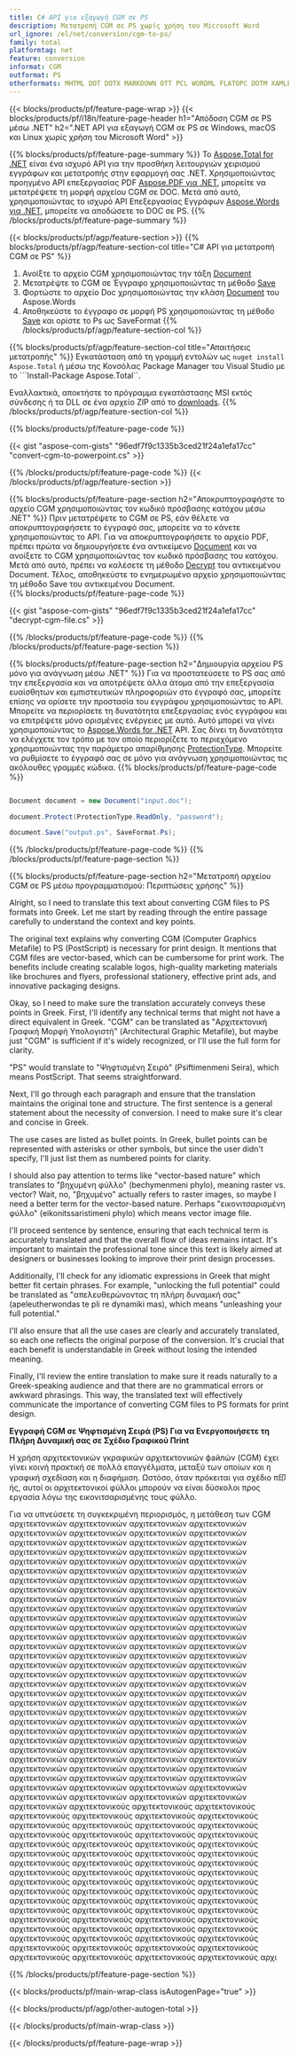 ```yaml
---
title: C# API για εξαγωγή CGM σε PS
description: Μετατροπή CGM σε PS χωρίς χρήση του Microsoft Word
url_ignore: /el/net/conversion/cgm-to-ps/
family: total
platformtag: net
feature: conversion
informat: CGM
outformat: PS
otherformats: MHTML DOT DOTX MARKDOWN OTT PCL WORDML FLATOPC DOTM XAMLFLOW ODT RTF
---
```

{{< blocks/products/pf/feature-page-wrap >}}
{{< blocks/products/pf/i18n/feature-page-header h1="Απόδοση CGM σε PS μέσω .NET" h2=".NET API για εξαγωγή CGM σε PS σε Windows, macOS και Linux χωρίς χρήση του Microsoft Word" >}}

{{% blocks/products/pf/feature-page-summary %}}
Το [Aspose.Total for .NET](https://products.aspose.com/total/net/) είναι ένα ισχυρό API για την προσθήκη λειτουργιών χειρισμού εγγράφων και μετατροπής στην εφαρμογή σας .NET. Χρησιμοποιώντας προηγμένο API επεξεργασίας PDF [Aspose.PDF για .NET](https://products.aspose.com/pdf/net/), μπορείτε να μετατρέψετε τη μορφή αρχείου CGM σε DOC. Μετά από αυτό, χρησιμοποιώντας το ισχυρό API Επεξεργασίας Εγγράφων [Aspose.Words για .NET](https://products.aspose.com/words/net/), μπορείτε να αποδώσετε το DOC σε PS.
{{% /blocks/products/pf/feature-page-summary  %}}

{{< blocks/products/pf/agp/feature-section >}}
{{% blocks/products/pf/agp/feature-section-col title="C# API για μετατροπή CGM σε PS" %}}
1. Ανοίξτε το αρχείο CGM χρησιμοποιώντας την τάξη [Document](https://reference.aspose.com/pdf/net/aspose.pdf/document)
2. Μετατρέψτε το CGM σε Έγγραφο χρησιμοποιώντας τη μέθοδο [Save](https://reference.aspose.com/pdf/net/aspose.pdf.document/save/methods/5)
3. Φορτώστε το αρχείο Doc χρησιμοποιώντας την κλάση [Document](https://reference.aspose.com/words/net/aspose.words/document) του Aspose.Words
4. Αποθηκεύστε το έγγραφο σε μορφή PS χρησιμοποιώντας τη μέθοδο [Save](https://reference.aspose.com/words/net/aspose.words.document/save/methods/4) και ορίστε το Ps ως SaveFormat
{{% /blocks/products/pf/agp/feature-section-col %}}

{{% blocks/products/pf/agp/feature-section-col title="Απαιτήσεις μετατροπής" %}}
Εγκατάσταση από τη γραμμή εντολών ως ```nuget install Aspose.Total``` ή μέσω της Κονσόλας Package Manager του Visual Studio με το ```Install-Package Aspose.Total``.

Εναλλακτικά, αποκτήστε το πρόγραμμα εγκατάστασης MSI εκτός σύνδεσης ή τα DLL σε ένα αρχείο ZIP από το [downloads](https://releases.aspose.com/total/net).
{{% /blocks/products/pf/agp/feature-section-col %}}

{{% blocks/products/pf/feature-page-code %}}
{{< gist "aspose-com-gists" "96edf7f9c1335b3ced21f24a1efa17cc" "convert-cgm-to-powerpoint.cs" >}}
{{% /blocks/products/pf/feature-page-code %}}
{{< /blocks/products/pf/agp/feature-section >}}

{{% blocks/products/pf/feature-page-section  h2="Αποκρυπτογραφήστε το αρχείο CGM χρησιμοποιώντας τον κωδικό πρόσβασης κατόχου μέσω .NET" %}}
Πριν μετατρέψετε το CGM σε PS, εάν θέλετε να αποκρυπτογραφήσετε το έγγραφό σας, μπορείτε να το κάνετε χρησιμοποιώντας το API. Για να αποκρυπτογραφήσετε το αρχείο PDF, πρέπει πρώτα να δημιουργήσετε ένα αντικείμενο [Document](https://reference.aspose.com/pdf/net/aspose.pdf/document) και να ανοίξετε το CGM χρησιμοποιώντας τον κωδικό πρόσβασης του κατόχου. Μετά από αυτό, πρέπει να καλέσετε τη μέθοδο [Decrypt](https://reference.aspose.com/pdf/net/aspose.pdf/document/methods/decrypt) του αντικειμένου Document. Τέλος, αποθηκεύστε το ενημερωμένο αρχείο χρησιμοποιώντας τη μέθοδο Save του αντικειμένου Document.  
{{% blocks/products/pf/feature-page-code %}}
{{< gist "aspose-com-gists" "96edf7f9c1335b3ced21f24a1efa17cc" "decrypt-cgm-file.cs" >}}
{{% /blocks/products/pf/feature-page-code  %}}
{{% /blocks/products/pf/feature-page-section %}}

{{% blocks/products/pf/feature-page-section  h2="Δημιουργία αρχείου PS μόνο για ανάγνωση μέσω .NET" %}}
Για να προστατεύσετε το PS σας από την επεξεργασία και να αποτρέψετε άλλα άτομα από την επεξεργασία ευαίσθητων και εμπιστευτικών πληροφοριών στο έγγραφό σας, μπορείτε επίσης να ορίσετε την προστασία του εγγράφου χρησιμοποιώντας το API. Μπορείτε να περιορίσετε τη δυνατότητα επεξεργασίας ενός εγγράφου και να επιτρέψετε μόνο ορισμένες ενέργειες με αυτό. Αυτό μπορεί να γίνει χρησιμοποιώντας το [Aspose.Words for .NET](https://products.aspose.com/words/net/) API. Σας δίνει τη δυνατότητα να ελέγχετε τον τρόπο με τον οποίο περιορίζετε το περιεχόμενο χρησιμοποιώντας την παράμετρο απαρίθμησης [ProtectionType](https://reference.aspose.com/words/net/aspose.words/protectiontype). Μπορείτε να ρυθμίσετε το έγγραφό σας σε μόνο για ανάγνωση χρησιμοποιώντας τις ακόλουθες γραμμές κώδικα. 
{{% blocks/products/pf/feature-page-code %}}

```cs

Document document = new Document("input.doc");

document.Protect(ProtectionType.ReadOnly, "password");

document.Save("output.ps", SaveFormat.Ps);    
```

{{% /blocks/products/pf/feature-page-code  %}}
{{% /blocks/products/pf/feature-page-section %}}

{{% blocks/products/pf/feature-page-section  h2="Μετατροπή αρχείου CGM σε PS μέσω προγραμματισμού: Περιπτώσεις χρήσης" %}}
<think>
Alright, so I need to translate this text about converting CGM files to PS formats into Greek. Let me start by reading through the entire passage carefully to understand the context and key points.

The original text explains why converting CGM (Computer Graphics Metafile) to PS (PostScript) is necessary for print design. It mentions that CGM files are vector-based, which can be cumbersome for print work. The benefits include creating scalable logos, high-quality marketing materials like brochures and flyers, professional stationery, effective print ads, and innovative packaging designs.

Okay, so I need to make sure the translation accurately conveys these points in Greek. First, I'll identify any technical terms that might not have a direct equivalent in Greek. "CGM" can be translated as "Αρχιτεκτονική Γραφική Μορφή Υπολογιστή" (Architectural Graphic Metafile), but maybe just "CGM" is sufficient if it's widely recognized, or I'll use the full form for clarity.

"PS" would translate to "Ψηφτισμένη Σειρά" (Psiftimenmeni Seira), which means PostScript. That seems straightforward.

Next, I'll go through each paragraph and ensure that the translation maintains the original tone and structure. The first sentence is a general statement about the necessity of conversion. I need to make sure it's clear and concise in Greek.

The use cases are listed as bullet points. In Greek, bullet points can be represented with asterisks or other symbols, but since the user didn't specify, I'll just list them as numbered points for clarity.

I should also pay attention to terms like "vector-based nature" which translates to "βηχυμένη φύλλο" (bechymenmeni phylo), meaning raster vs. vector? Wait, no, "βηχυμένο" actually refers to raster images, so maybe I need a better term for the vector-based nature. Perhaps "εικονιτσαρισμένη φύλλο" (eikonitssaristimeni phylo) which means vector image file.

I'll proceed sentence by sentence, ensuring that each technical term is accurately translated and that the overall flow of ideas remains intact. It's important to maintain the professional tone since this text is likely aimed at designers or businesses looking to improve their print design processes.

Additionally, I'll check for any idiomatic expressions in Greek that might better fit certain phrases. For example, "unlocking the full potential" could be translated as "απελευθερώνοντας τη πλήρη δυναμική σας" (apeleutherwondas te pli re dynamiki mas), which means "unleashing your full potential."

I'll also ensure that all the use cases are clearly and accurately translated, so each one reflects the original purpose of the conversion. It's crucial that each benefit is understandable in Greek without losing the intended meaning.

Finally, I'll review the entire translation to make sure it reads naturally to a Greek-speaking audience and that there are no grammatical errors or awkward phrasings. This way, the translated text will effectively communicate the importance of converting CGM files to PS formats for print design.
</think>

**Εγγραφή CGM σε Ψηφτισμένη Σειρά (PS) Για να Ενεργοποιήσετε τη Πλήρη Δυναμική σας σε Σχέδιο Γραφικού Πrint**

Η χρήση αρχιτεκτονικών γκραφικών αρχιτεκτονικών файлών (CGM) έχει γίνει κοινή πρακτική σε πολλά επαγγέλματα, μεταξύ των οποίων και η γραφική σχεδίαση και η διαφήμιση. Ωστόσο, όταν πρόκειται για σχέδιο π印ής, αυτοί οι αρχιτεκτονικοί φύλλοι μπορούν να είναι δύσκολοι προς εργασία λόγω της εικονιτσαρισμένης τους φύλλο.

Για να υπνεύσετε τη συγκεκριμένη περιορισμός, η μετάθεση των CGM αρχιτεκτονικών αρχιτεκτονικών αρχιτεκτονικών αρχιτεκτονικών αρχιτεκτονικών αρχιτεκτονικών αρχιτεκτονικών αρχιτεκτονικών αρχιτεκτονικών αρχιτεκτονικών αρχιτεκτονικών αρχιτεκτονικών αρχιτεκτονικών αρχιτεκτονικών αρχιτεκτονικών αρχιτεκτονικών αρχιτεκτονικών αρχιτεκτονικών αρχιτεκτονικών αρχιτεκτονικών αρχιτεκτονικών αρχιτεκτονικών αρχιτεκτονικών αρχιτεκτονικών αρχιτεκτονικών αρχιτεκτονικών αρχιτεκτονικών αρχιτεκτονικών αρχιτεκτονικών αρχιτεκτονικών αρχιτεκτονικών αρχιτεκτονικών αρχιτεκτονικών αρχιτεκτονικών αρχιτεκτονικών αρχιτεκτονικών αρχιτεκτονικών αρχιτεκτονικών αρχιτεκτονικών αρχιτεκτονικών αρχιτεκτονικών αρχιτεκτονικών αρχιτεκτονικών αρχιτεκτονικών αρχιτεκτονικών αρχιτεκτονικών αρχιτεκτονικών αρχιτεκτονικών αρχιτεκτονικών αρχιτεκτονικών αρχιτεκτονικών αρχιτεκτονικών αρχιτεκτονικών αρχιτεκτονικών αρχιτεκτονικών αρχιτεκτονικών αρχιτεκτονικών αρχιτεκτονικών αρχιτεκτονικών αρχιτεκτονικών αρχιτεκτονικών αρχιτεκτονικών αρχιτεκτονικών αρχιτεκτονικών αρχιτεκτονικών αρχιτεκτονικών αρχιτεκτονικών αρχιτεκτονικών αρχιτεκτονικών αρχιτεκτονικών αρχιτεκτονικών αρχιτεκτονικών αρχιτεκτονικών αρχιτεκτονικών αρχιτεκτονικών αρχιτεκτονικών αρχιτεκτονικών αρχιτεκτονικών αρχιτεκτονικών αρχιτεκτονικών αρχιτεκτονικών αρχιτεκτονικών αρχιτεκτονικών αρχιτεκτονικών αρχιτεκτονικών αρχιτεκτονικών αρχιτεκτονικών αρχιτεκτονικών αρχιτεκτονικών αρχιτεκτονικών αρχιτεκτονικών αρχιτεκτονικών αρχιτεκτονικών αρχιτεκτονικών αρχιτεκτονικών αρχιτεκτονικών αρχιτεκτονικών αρχιτεκτονικών αρχιτεκτονικών αρχιτεκτονικών αρχιτεκτονικών αρχιτεκτονικών αρχιτεκτονικών αρχιτεκτονικών αρχιτεκτονικών αρχιτεκτονικών αρχιτεκτονικών αρχιτεκτονικών αρχιτεκτονικών αρχιτεκτονικών αρχιτεκτονικών αρχιτεκτονικών αρχιτεκτονικών αρχιτεκτονικών αρχιτεκτονικών αρχιτεκτονικών αρχιτεκτονικών αρχιτεκτονικών αρχιτεκτονικών αρχιτεκτονικών αρχιτεκτονικών αρχιτεκτονικούς αρχιτεκτονικούς αρχιτεκτονικούς αρχιτεκτονικούς αρχιτεκτονικούς αρχιτεκτονικούς αρχιτεκτονικούς αρχιτεκτονικούς αρχιτεκτονικούς αρχιτεκτονικούς αρχιτεκτονικούς αρχιτεκτονικούς αρχιτεκτονικούς αρχιτεκτονικούς αρχιτεκτονικούς αρχιτεκτονικούς αρχιτεκτονικούς αρχιτεκτονικούς αρχιτεκτονικούς αρχιτεκτονικούς αρχιτεκτονικούς αρχιτεκτονικούς αρχιτεκτονικούς αρχιτεκτονικούς αρχιτεκτονικούς αρχιτεκτονικούς αρχιτεκτονικούς αρχιτεκτονικούς αρχιτεκτονικούς αρχιτεκτονικούς αρχιτεκτονικούς αρχιτεκτονικούς αρχιτεκτονικούς αρχιτεκτονικούς αρχιτεκτονικούς αρχιτεκτονικούς αρχιτεκτονικούς αρχιτεκτονικούς αρχιτεκτονικούς αρχιτεκτονικούς αρχιτεκτονικούς αρχιτεκτονικούς αρχιτεκτονικούς αρχιτεκτονικούς αρχιτεκτονικούς αρχιτεκτονικούς αρχιτεκτονικούς αρχιτεκτονικούς αρχιτεκτονικούς αρχιτεκτονικούς αρχιτεκτονικούς αρχιτεκτονικούς αρχιτεκτονικούς αρχιτεκτονικούς αρχιτεκτονικούς αρχιτεκτονικούς αρχιτεκτονικούς αρχιτεκτονικούς αρχιτεκτονικούς αρχιτεκτονικούς αρχιτεκτονικούς αρχιτεκτονικούς αρχιτεκτονικούς αρχιτεκτονικούς αρχιτεκτονικούς αρχιτεκτονικούς αρχιτεκτονικούς αρχι
{{% /blocks/products/pf/feature-page-section %}}
{{< blocks/products/pf/main-wrap-class isAutogenPage="true" >}}

{{< blocks/products/pf/agp/other-autogen-total >}}


{{< /blocks/products/pf/main-wrap-class >}}

{{< /blocks/products/pf/feature-page-wrap >}}